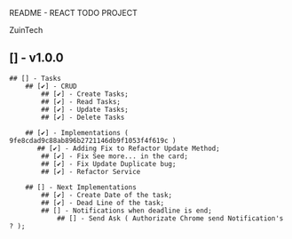 README - REACT TODO PROJECT


ZuinTech


## [] - v1.0.0 
    ## [] - Tasks
        ## [✔] - CRUD
            ## [✔] - Create Tasks;
            ## [✔] - Read Tasks;
            ## [✔] - Update Tasks;
            ## [✔] - Delete Tasks

        ## [✔] - Implementations ( 9fe8cdad9c88ab896b2721146db9f1053f4f619c )
           ## [✔] - Adding Fix to Refactor Update Method;
            ## [✔] - Fix See more... in the card;
            ## [✔] - Fix Update Duplicate bug;
            ## [✔] - Refactor Service

        ## [] - Next Implementations
            ## [✔] - Create Date of the task;
            ## [✔] - Dead Line of the task;
            ## [] - Notifications when deadline is end;
                ## [] - Send Ask ( Authorizate Chrome send Notification's ? );